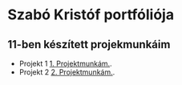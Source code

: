 # Szabó Kristóf portfóliója

## 11-ben készített projekmunkáim

- Projekt 1 [1. Projektmunkám.](https://ciganyvajda2005.github.io/Szabo-Kristof-Portfolio-/11/projekt1).
- Projekt 2 [2. Projektmunkám.](https://ciganyvajda2005.github.io/Szabo-Kristof-Portfolio-/11/projekt1/projekt2).

